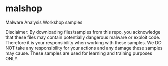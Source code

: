 # malshop
Malware Analysis Workshop samples

Disclaimer:
By downloading files/samples from this repo, you acknowledge that these files may contain potentially dangerous malware or exploit code. Therefore it is your responsibility when working with these samples. We DO NOT take any responsibility for your actions and any damage these samples may cause. These samples are used for learning and training purposes ONLY. 
